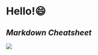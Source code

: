 # Hello!:smile:  
## *Markdown Cheatsheet*
![](https://raw.githubusercontent.com/shiep18/EIS2020/master/markdowncheatsheet.JPG)  
